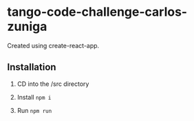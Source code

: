 # tango-code-challenge-carlos-zuniga

Created using create-react-app.

## Installation

1. CD into the /src directory

2. Install 
<code>npm i</code>

3. Run
<code>npm run</code>
